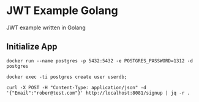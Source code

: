 # JWT Example Golang

JWT example written in Golang 

## Initialize App

```
docker run --name postgres -p 5432:5432 -e POSTGRES_PASSWORD=1312 -d postgres
```

```
docker exec -ti postgres create user userdb;
```

```
curl -X POST -H "Content-Type: application/json" -d '{"Email":"rober@test.com"}' http://localhost:8081/signup | jq -r .
```

